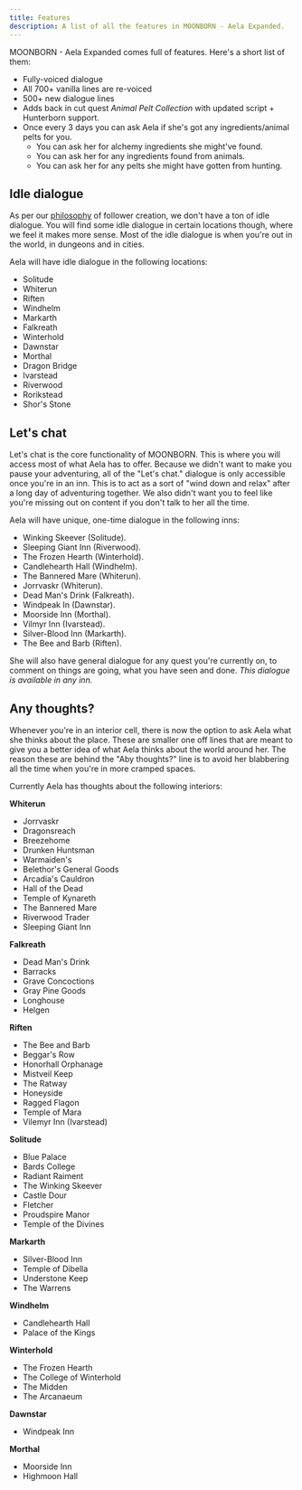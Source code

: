 ```yaml
---
title: Features
description: A list of all the features in MOONBORN - Aela Expanded.
---
```


MOONBORN - Aela Expanded comes full of features. Here's a short list of them:

- Fully-voiced dialogue
- All 700+ vanilla lines are re-voiced
- 500+ new dialogue lines
- Adds back in cut quest *Animal Pelt Collection* with updated script + Hunterborn support.
- Once every 3 days you can ask Aela if she's got any ingredients/animal pelts for you.
  - You can ask her for alchemy ingredients she might've found.
  - You can ask her for any ingredients found from animals.
  - You can ask her for any pelts she might have gotten from hunting.

## Idle dialogue

As per our [philosophy](/reference/philosophy/) of follower creation, we don't have a ton of idle dialogue. You will find some idle dialogue in certain locations though, where we feel it makes more sense. Most of the idle dialogue is when you're out in the world, in dungeons and in cities.

Aela will have idle dialogue in the following locations:

- Solitude
- Whiterun
- Riften
- Windhelm
- Markarth
- Falkreath
- Winterhold
- Dawnstar
- Morthal
- Dragon Bridge
- Ivarstead
- Riverwood
- Rorikstead
- Shor's Stone

## Let's chat

Let's chat is the core functionality of MOONBORN. This is where you will access most of what Aela has to offer. Because we didn't want to make you pause your adventuring, all of the "Let's chat." dialogue is only accessible once you're in an inn. This is to act as a sort of "wind down and relax" after a long day of adventuring together. We also didn't want you to feel like you're missing out on content if you don't talk to her all the time.

Aela will have unique, one-time dialogue in the following inns:

- Winking Skeever (Solitude).
- Sleeping Giant Inn (Riverwood).
- The Frozen Hearth (Winterhold).
- Candlehearth Hall (Windhelm).
- The Bannered Mare (Whiterun).
- Jorrvaskr (Whiterun).
- Dead Man's Drink (Falkreath).
- Windpeak In (Dawnstar).
- Moorside Inn (Morthal).
- Vilmyr Inn (Ivarstead).
- Silver-Blood Inn (Markarth).
- The Bee and Barb (Riften).

She will also have general dialogue for any quest you're currently on, to comment on things are going, what you have seen and done. *This dialogue is available in any inn.*

## Any thoughts?

Whenever you're in an interior cell, there is now the option to ask Aela what she thinks about the place. These are smaller one off lines that are meant to give you a better idea of what Aela thinks about the world around her. The reason these are behind the "Aby thoughts?" line is to avoid her blabbering all the time when you're in more cramped spaces.

Currently Aela has thoughts about the following interiors:

**Whiterun**

- Jorrvaskr
- Dragonsreach
- Breezehome
- Drunken Huntsman
- Warmaiden's
- Belethor's General Goods
- Arcadia's Cauldron
- Hall of the Dead
- Temple of Kynareth
- The Bannered Mare
- Riverwood Trader
- Sleeping Giant Inn

**Falkreath**

- Dead Man's Drink
- Barracks
- Grave Concoctions
- Gray Pine Goods
- Longhouse
- Helgen

**Riften**

- The Bee and Barb
- Beggar's Row
- Honorhall Orphanage
- Mistveil Keep
- The Ratway
- Honeyside
- Ragged Flagon
- Temple of Mara
- Vilemyr Inn (Ivarstead)

**Solitude**

- Blue Palace
- Bards College
- Radiant Raiment
- The Winking Skeever
- Castle Dour
- Fletcher
- Proudspire Manor
- Temple of the Divines

**Markarth**

- Silver-Blood Inn
- Temple of Dibella
- Understone Keep
- The Warrens

**Windhelm**

- Candlehearth Hall
- Palace of the Kings

**Winterhold**

- The Frozen Hearth
- The College of Winterhold
- The Midden
- The Arcanaeum

**Dawnstar**

- Windpeak Inn

**Morthal**

- Moorside Inn
- Highmoon Hall


